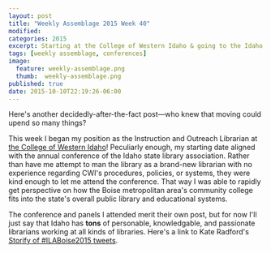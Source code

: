 ```yaml
---
layout: post
title: "Weekly Assemblage 2015 Week 40"
modified:
categories: 2015
excerpt: Starting at the College of Western Idaho & going to the Idaho Library Association 2015 Annual Conference!
tags: [weekly assemblage, conferences]
image:
  feature: weekly-assemblage.png
  thumb:  weekly-assemblage.png
published: true
date: 2015-10-10T22:19:26-06:00
---
```

Here's another decidedly-after-the-fact post—who knew that moving could upend so many things?  

This week I began my position as the Instruction and Outreach Librarian at [the College of Western Idaho](http://www.cwidaho.cc)! Peculiarly enough, my starting date aligned with the annual conference of the Idaho state library association. Rather than have me attempt to man the library as a brand-new librarian with no experience regarding CWI's procedures, policies, or systems, they were kind enough to let me attend the conference. That way I was able to rapidly get perspective on how the Boise metropolitan area's community college fits into the state's overall public library and educational systems.   

The conference and panels I attended merit their own post, but for now I'll just say that Idaho has **tons** of personable, knowledgable, and passionate librarians working at all kinds of libraries. Here's a link to Kate Radford's [Storify of #ILABoise2015 tweets](https://storify.com/fabrikate/ila-2015).    


 
